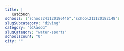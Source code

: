 ```yaml
---
title: |
   Κατάδυση
schools: ["school241120180446","school211120182148"]
slugSubcategory: "diving"
category: "Θάλασσα"
slugCategory: "water-sports"
schoolscount: "0"
city: ""
---
```


